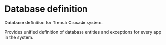 # Database definition #

Database definition for Trench Crusade system.

Provides unified definition of database entities and exceptions for every app in the system.
